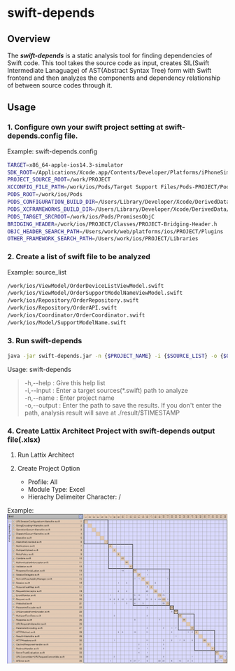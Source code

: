 # swift-depends

## Overview
The ***swift-depends*** is a static analysis tool for finding dependencies of Swift code. 
This tool takes the source code as input, creates SIL(Swift Intermediate Lanaguage) of AST(Abstract Syntax Tree) form 
with Swift frontend and then analyzes the components and dependency relationship of between source codes through it.

## Usage

### 1. Configure own your swift project setting at swift-depends.config file.  

Example: swift-depends.config
```bash
TARGET=x86_64-apple-ios14.3-simulator
SDK_ROOT=/Applications/Xcode.app/Contents/Developer/Platforms/iPhoneSimulator.platform/Developer/SDKs/iPhoneSimulator14.3.sdk
PROJECT_SOURCE_ROOT=/work/PROJECT
XCCONFIG_FILE_PATH=/work/ios/Pods/Target Support Files/Pods-PROJECT/Pods-PROJECT.debug.xcconfig
PODS_ROOT=/work/ios/Pods
PODS_CONFIGURATION_BUILD_DIR=/Users/Library/Developer/Xcode/DerivedData/Build/Products/Debug-iphonesimulator
PODS_XCFRAMEWORKS_BUILD_DIR=/Users/Library/Developer/Xcode/DerivedData/Build/Products/Debug-iphonesimulator/XCFrameworkIntermediates
PODS_TARGET_SRCROOT=/work/ios/Pods/PromisesObjC
BRIDGING_HEADER=/work/ios/PROJECT/Classes/PROJECT-Bridging-Header.h
OBJC_HEADER_SEARCH_PATH=/Users/work/web/platforms/ios/PROJECT/Plugins
OTHER_FRAMEWORK_SEARCH_PATH=/Users/work/ios/PROJECT/Libraries
```

### 2. Create a list of swift file to be analyzed  
Example: source_list
```bash
/work/ios/ViewModel/OrderDeviceListViewModel.swift
/work/ios/ViewModel/OrderSupportModelNameViewModel.swift
/work/ios/Repository/OrderRepository.swift
/work/ios/Repository/OrderAPI.swift
/work/ios/Coordinator/OrderCoordinator.swift
/work/ios/Model/SupportModelName.swift
```

### 3. Run swift-depends
```bash
java -jar swift-depends.jar -n {$PROJECT_NAME} -i {$SOURCE_LIST} -o {$OUTPUT_DIR} 
```

Usage: swift-depends    
> -h,--help           : Give this help list  
> -i,--input <arg>    : Enter a target sources(*.swift) path to analyze  
> -n,--name <arg>     : Enter project name  
> -o,--output <arg>   : Enter the path to save the results. If you don't enter the path, analysis result will save at ./result/$TIMESTAMP

### 4. Create Lattix Architect Project with swift-depends output file(.xlsx)
1) Run Lattix Architect  

2) Create Project Option
   - Profile: All
   - Module Type: Excel
   - Hierachy Delimeiter Character: /

Example:  
![lattix architect](./doc/image/lattix.png)

